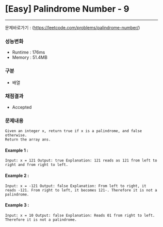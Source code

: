 # [Easy] Palindrome Number - 9

---

문제바로가기 : (https://leetcode.com/problems/palindrome-number/)

### 성능변화

- Runtime : 176ms
- Memory : 51.4MB

### 구분

- 배열

### 채점결과

- Accepted

### 문제내용

    Given an integer x, return true if x is a palindrome, and false otherwise.
    Return the array ans.

#### Example 1 :

`Input: x = 121
Output: true
Explanation: 121 reads as 121 from left to right and from right to left.`

#### Example 2 :

`Input: x = -121
Output: false
Explanation: From left to right, it reads -121. From right to left, it becomes 121-. Therefore it is not a palindrome.`

#### Example 3 :

`Input: x = 10
Output: false
Explanation: Reads 01 from right to left. Therefore it is not a palindrome.`

